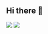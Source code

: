 ## Hi there 👋

<!--
**Isadaud57/Isadaud57** is a ✨ _special_ ✨ repository because its `README.md` (this file) appears on your GitHub profile.

Here are some ideas to get you started:

- 🔭 I’m currently working on ...
- 🌱 I’m currently learning ...
- 👯 I’m looking to collaborate on ...
- 🤔 I’m looking for help with ...
- 💬 Ask me about ...
- 📫 How to reach me: ...
- 😄 Pronouns: ...
- ⚡ Fun fact: ...
-->
![](https://media.giphy.com/media/v1.Y2lkPTc5MGI3NjExNTdiNmVoNXgzaDVrOTZuZHpkMW5mcmxzbWh1NGRhd2JyZm1zbGNtOCZlcD12MV9naWZzX3NlYXJjaCZjdD1n/wuNm0Y6erUpJ6/giphy.gif)
![](https://media.giphy.com/media/v1.Y2lkPTc5MGI3NjExcHpqc2lvbjBsajkxcHpwNGEyeTllbWt5ajVoaXoydHpzaGUyZnQ5ZiZlcD12MV9naWZzX3NlYXJjaCZjdD1n/MwxEmHoQwU5ivek77g/giphy.gif)


